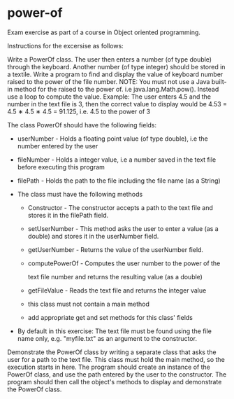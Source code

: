 # power-of

Exam exercise as part of a course in Object oriented programming.

Instructions for the excersise as follows:

Write a PowerOf class. The user then enters a number (of type double) through the keyboard. Another number (of type integer) should be stored in a textile.
Write a program to find and display the value of keyboard number raised to the power of the file number. NOTE: You must not use a Java built-in method for the raised to the power of. i.e java.lang.Math.pow(). Instead use a loop to compute the value. Example: The user enters 4.5 and the number in the text file is 3, then the correct value to display would be 4.53 = 4.5 ∗ 4.5 ∗ 4.5 = 91.125, i.e. 4.5 to the power of 3

The class PowerOf should have the following fields:

- userNumber - Holds a floating point value (of type double), i.e the number entered by the user

- fileNumber - Holds a integer value, i.e a number saved in the text file before executing this program

- filePath - Holds the path to the file including the file name (as a String)

- The class must have the following methods

  - Constructor - The constructor accepts a path to the text file and stores it in the filePath field.

  - setUserNumber - This method asks the user to enter a value (as a double) and stores it in the userNumber field.

  - getUserNumber - Returns the value of the userNumber field.

  - computePowerOf - Computes the user number to the power of the

    text file number and returns the resulting value (as a double)

  - getFileValue - Reads the text file and returns the integer value

  - this class must not contain a main method

  - add appropriate get and set methods for this class' fields

- By default in this exercise: The text file must be found using the file name only, e.g. "myfile.txt" as an argument to the constructor.

Demonstrate the PowerOf class by writing a separate class that asks the user for a path to the text file. This class must hold the main method, so the execution starts in here. The program should create an instance of the PowerOf class, and use the path entered by the user to the constructor. The program should then call the object's methods to display and demonstrate the PowerOf class.

